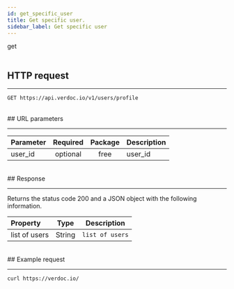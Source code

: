 ```yaml
---
id: get_specific_user
title: Get specific user.
sidebar_label: Get specific user
---
```


<span class="badges get">get</span>
<br/>
<br/>

## HTTP request

---

```bash
GET https://api.verdoc.io/v1/users/profile
```

<br/>
## URL parameters

---

| Parameter | Required | Package | Description |
| :-------- | :------: | :-----: | :---------- |
| user_id   | optional |  free   | user_id     |

<br/>
## Response

---

Returns the status code 200 and a JSON object with the following information.

| Property      |  Type  | Description     |
| :------------ | :----: | --------------- |
| list of users | String | `list of users` |

<br/>
## Example request

---

```bash
curl https://verdoc.io/
```
